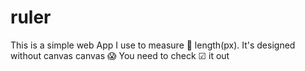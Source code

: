# ruler
This is a simple web App I use to measure 📐 length(px).
It's designed without canvas canvas 😱 
You need to check ☑ it out 
